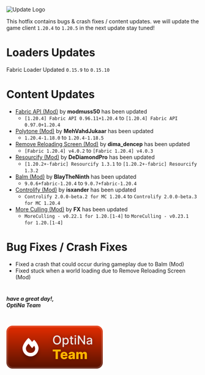 ![Update Logo](https://github.com/OptiNa-Team/OptiNa-Reborn/blob/main/update_banners/hotfix_changelog_banner.png?raw=true)


This hotfix contains bugs & crash fixes / content updates. we will update the game client `1.20.4` to `1.20.5` in the next update stay tuned!

# Loaders Updates
Fabric Loader Updated `0.15.9` to `0.15.10`

# Content Updates
- [Fabric API (Mod)](https://modrinth.com/mod/fabric-api) by **modmuss50** has been updated
    - `[1.20.4] Fabric API 0.96.11+1.20.4` to `[1.20.4] Fabric API 0.97.0+1.20.4`
- [Polytone (Mod)](https://modrinth.com/mod/polytone) by **MehVahdJukaar** has been updated
    - `1.20.4-1.18.0` to `1.20.4-1.18.5`
- [Remove Reloading Screen (Mod)](https://modrinth.com/mod/rrls) by **dima_dencep** has been updated
    - `[Fabric 1.20.4] v4.0.2` to `[Fabric 1.20.4] v4.0.3`
- [Resourcify (Mod)](https://modrinth.com/mod/resourcify) by **DeDiamondPro** has been updated
    - `[1.20.2+-fabric] Resourcify 1.3.1` to `[1.20.2+-fabric] Resourcify 1.3.2`  
- [Balm (Mod)](https://modrinth.com/mod/balm) by **BlayTheNinth** has been updated
    - `9.0.6+fabric-1.20.4` to `9.0.7+fabric-1.20.4`  
- [Controlify (Mod)](https://modrinth.com/mod/balm) by **isxander** has been updated
    - `Controlify 2.0.0-beta.2 for MC 1.20.4` to `Controlify 2.0.0-beta.3 for MC 1.20.4`
- [More Culling (Mod)](https://modrinth.com/mod/moreculling) by **FX** has been updated
    - `MoreCulling - v0.22.1 for 1.20.[1-4]` to `MoreCulling - v0.23.1 for 1.20.[1-4]`

# Bug Fixes / Crash Fixes
- Fixed a crash that could occur during gameplay due to Balm (Mod)
- Fixed stuck when a world loading due to Remove Reloading Screen (Mod)
#

***have a great day!,*** <br>
***OptiNa Team***

<br>

![OptiNa Team](https://raw.githubusercontent.com/NotAGanesh/OptiNa-Team/c834c07242f36d99bc07b4e6b1219cd71d7470e0/badges/cozy.svg)
